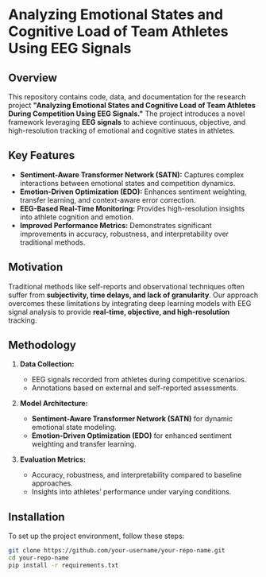# Analyzing Emotional States and Cognitive Load of Team Athletes Using EEG Signals

## Overview
This repository contains code, data, and documentation for the research project **"Analyzing Emotional States and Cognitive Load of Team Athletes During Competition Using EEG Signals."** The project introduces a novel framework leveraging **EEG signals** to achieve continuous, objective, and high-resolution tracking of emotional and cognitive states in athletes.

## Key Features
- **Sentiment-Aware Transformer Network (SATN):** Captures complex interactions between emotional states and competition dynamics.
- **Emotion-Driven Optimization (EDO):** Enhances sentiment weighting, transfer learning, and context-aware error correction.
- **EEG-Based Real-Time Monitoring:** Provides high-resolution insights into athlete cognition and emotion.
- **Improved Performance Metrics:** Demonstrates significant improvements in accuracy, robustness, and interpretability over traditional methods.

## Motivation
Traditional methods like self-reports and observational techniques often suffer from **subjectivity, time delays, and lack of granularity**. Our approach overcomes these limitations by integrating deep learning models with EEG signal analysis to provide **real-time, objective, and high-resolution** tracking.

## Methodology
1. **Data Collection:**
   - EEG signals recorded from athletes during competitive scenarios.
   - Annotations based on external and self-reported assessments.
   
2. **Model Architecture:**
   - **Sentiment-Aware Transformer Network (SATN)** for dynamic emotional state modeling.
   - **Emotion-Driven Optimization (EDO)** for enhanced sentiment weighting and transfer learning.

3. **Evaluation Metrics:**
   - Accuracy, robustness, and interpretability compared to baseline approaches.
   - Insights into athletes’ performance under varying conditions.

## Installation
To set up the project environment, follow these steps:

```bash
git clone https://github.com/your-username/your-repo-name.git
cd your-repo-name
pip install -r requirements.txt

